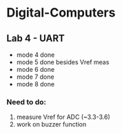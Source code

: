# Digital-Computers

## Lab 4 - UART

- mode 4 done
- mode 5 done besides Vref meas
- mode 6 done
- mode 7 done
- mode 8 done
### Need to do:
1. measure Vref for ADC (~3.3-3.6)
2. work on buzzer function